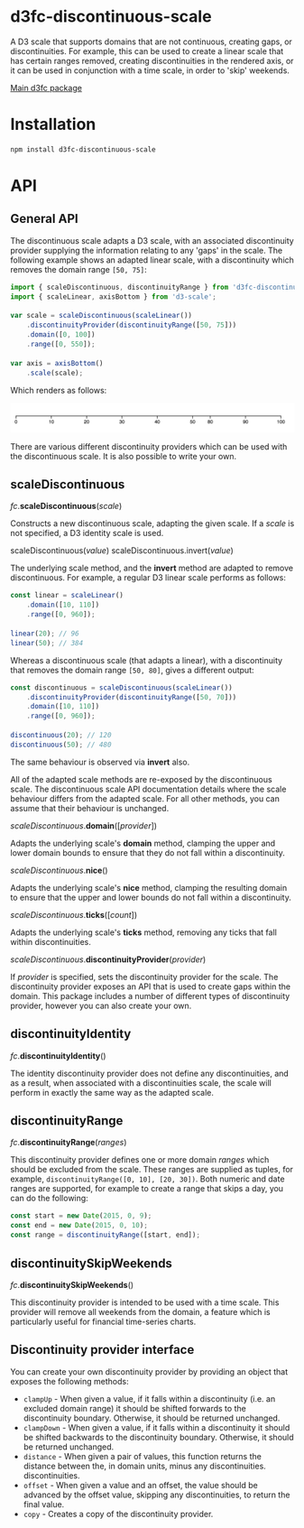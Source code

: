 # d3fc-discontinuous-scale

A D3 scale that supports domains that are not continuous, creating gaps, or discontinuities. For example, this can be used to create a linear scale that has certain ranges removed, creating discontinuities in the rendered axis, or it can be used in conjunction with a time scale, in order to 'skip' weekends.

[Main d3fc package](https://github.com/ScottLogic/d3fc)

# Installation

```bash
npm install d3fc-discontinuous-scale
```

# API

## General API

The discontinuous scale adapts a D3 scale, with an associated discontinuity provider supplying the information relating to any 'gaps' in the scale. The following example shows an adapted linear scale, with a discontinuity which removes the domain range `[50, 75]`:

```javascript
import { scaleDiscontinuous, discontinuityRange } from 'd3fc-discontinuous-scale';
import { scaleLinear, axisBottom } from 'd3-scale';

var scale = scaleDiscontinuous(scaleLinear())
    .discontinuityProvider(discontinuityRange([50, 75]))
    .domain([0, 100])
    .range([0, 550]);

var axis = axisBottom()
    .scale(scale);
```

Which renders as follows:

![](discontinuous-scale.png)

There are various different discontinuity providers which can be used with the discontinuous scale. It is also possible to write your own.

## scaleDiscontinuous

*fc*.**scaleDiscontinuous**(*scale*)

Constructs a new discontinuous scale, adapting the given scale. If a *scale* is not specified, a D3 identity scale is used.

scaleDiscontinuous(*value*)
scaleDiscontinuous.invert(*value*)

The underlying scale method, and the **invert** method are adapted to remove discontinuous. For example, a regular D3 linear scale performs as follows:

```javascript
const linear = scaleLinear()
    .domain([10, 110])
    .range([0, 960]);

linear(20); // 96
linear(50); // 384
```

Whereas a discontinuous scale (that adapts a linear), with a discontinuity that removes the domain range `[50, 80]`, gives a different output:

```javascript
const discontinuous = scaleDiscontinuous(scaleLinear())
    .discontinuityProvider(discontinuityRange([50, 70]))
    .domain([10, 110])
    .range([0, 960]);

discontinuous(20); // 120
discontinuous(50); // 480
```

The same behaviour is observed via **invert** also.

All of the adapted scale methods are re-exposed by the discontinuous scale. The discontinuous scale API documentation details where the scale behaviour differs from the adapted scale. For all other methods, you can assume that their behaviour is unchanged.

*scaleDiscontinuous*.**domain**([*provider*])

Adapts the underlying scale's **domain** method, clamping the upper and lower domain bounds to ensure that they do not fall within a discontinuity.

*scaleDiscontinuous*.**nice**()

Adapts the underlying scale's **nice** method, clamping the resulting domain to ensure that the upper and lower bounds do not fall within a discontinuity.

*scaleDiscontinuous*.**ticks**([*count*])

Adapts the underlying scale's **ticks** method, removing any ticks that fall within discontinuities.

*scaleDiscontinuous*.**discontinuityProvider**(*provider*)

If *provider* is specified, sets the discontinuity provider for the scale. The discontinuity provider exposes an API that is used to create gaps within the domain. This package includes a number of different types of discontinuity provider, however you can also create your own.

## discontinuityIdentity

*fc*.**discontinuityIdentity**()

The identity discontinuity provider does not define any discontinuities, and as a result, when associated with a discontinuities scale, the scale will perform in exactly the same way as the adapted scale.

## discontinuityRange

*fc*.**discontinuityRange**(*ranges*)

This discontinuity provider defines one or more domain *ranges* which should be excluded from the scale. These ranges are supplied as tuples, for example, `discontinuityRange([0, 10], [20, 30])`. Both numeric and date ranges are supported, for example to create a range that skips a day, you can do the following:

```javascript
const start = new Date(2015, 0, 9);
const end = new Date(2015, 0, 10);
const range = discontinuityRange([start, end]);
```

## discontinuitySkipWeekends

*fc*.**discontinuitySkipWeekends**()

This discontinuity provider is intended to be used with a time scale. This provider will remove all weekends from the domain, a feature which is particularly useful for financial time-series charts.

## Discontinuity provider interface

You can create your own discontinuity provider by providing an object that exposes the following methods:

 + `clampUp` - When given a value, if it falls within a discontinuity (i.e. an excluded domain range) it should be shifted forwards to the discontinuity boundary. Otherwise, it should be returned unchanged.
 + `clampDown` - When given a value, if it falls within a discontinuity it should be shifted backwards to the discontinuity boundary. Otherwise, it should be returned unchanged.
 + `distance` - When given a pair of values, this function returns the distance between the, in domain units, minus any discontinuities.
 discontinuities.
 + `offset` - When given a value and an offset, the value should be advanced by the offset value, skipping any discontinuities, to return the final value.
 + `copy` - Creates a copy of the discontinuity provider.
